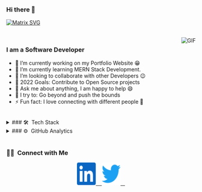 ### Hi there 👋

[![Matrix SVG](https://raw.githubusercontent.com/rodrigograca31/rodrigograca31/master/matrix.svg)](https://www.youtube.com/watch?v=NXXkq7l-wZg&ab_channel=earcandyfilms)

<br>

<img align="right" height="270px" alt="GIF" src="https://i.pinimg.com/originals/e4/26/70/e426702edf874b181aced1e2fa5c6cde.gif" />

### I am a Software Developer
- 🔭 I’m currently working on my Portfolio Website :grin:
- 🌱 I’m currently learning MERN Stack Development.
- 👯 I’m looking to collaborate with other Developers :wink:
- 🥅 2022 Goals: Contribute to Open Source projects
- 💬 Ask me about anything, I am happy to help :smile:
- 🧗 I try to: Go beyond and push the bounds
- ⚡ Fun fact: I love connecting with different people :raised_hands:

<br>

<details  style="user-select: none;">
<summary>
### 🛠 &nbsp;Tech Stack
</summary>
</details>

<details  style="user-select: none;">
<summary>
### ⚙️ &nbsp;GitHub Analytics
</summary>


<p align="center">
  <img height="180em" src="https://github-readme-stats-eight-theta.vercel.app/api?username=Daniel13713&show_icons=true&theme=vue-dark&include_all_commits=true&count_private=true" />
  <img height="180em" src="https://github-readme-stats-eight-theta.vercel.app/api/top-langs/?username=Daniel13713&layout=compact&exclude_lang=java+r&theme=vue-dark" />
</p>
</details>
<br>

### 🤝🏻 &nbsp;Connect with Me

<p align="center">
<a href="https://www.linkedin.com/in/daniel-duarte-palacios-537b33220/" target="_blank">
<img src="https://github.com/Daniel13713/Daniel13713/blob/master/icons/linkedin.svg" alt="itchdotio" width="50" height="60">
&nbsp;&nbsp;
</a>
<a href="https://twitter.com/_Daniel137" target="_blank">
<img src="https://github.com/Daniel13713/Daniel13713/blob/master/icons/twitter.svg" alt="twitter" width="50" height="60">
&nbsp;&nbsp;
</a>
</p>
